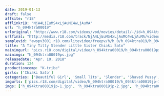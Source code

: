 ```yaml
---
date: 2019-01-13
draft: false
affsite: "r18"
afflinkr18: "NjA4LjEuMS4xLjAuMC4wLjAuMA"
url: "h_094ktra00019"
urloriginal: "http://www.r18.com/videos/vod/movies/detail/-/id=h_094ktra00019"
urlfinal: "http://media.r18.com/track/NjA4LjEuMS4xLjAuMC4wLjAuMA/videos/vod/movies/detail/-/id=h_094ktra00019"
samplevid: "awspv3001.r18.com/litevideo/freepv/h/h_0/h_094ktra019/h_094ktra019_dmb_w.mp4"
title: "A Tiny Titty Slender Little Sister Chiaki Sato"
mainimgurl: "pics.r18.com/digital/video/h_094ktra00019/h_094ktra00019ps.jpg"
mainimgs: "h_094ktra00019ps.jpg"
releasedate: "Apr. 10, 2018"
duration: 124
productioncomp: "K-tribe"
girls: ['Chiaki Sato']
categories: ['Beautiful Girl', 'Small Tits', 'Slender', 'Shaved Pussy', 'Featured Actress', 'Sister', 'Hi-Def']
imgurls: ['pics.r18.com/digital/video/h_094ktra00019/h_094ktra00019jp-1.jpg', 'pics.r18.com/digital/video/h_094ktra00019/h_094ktra00019jp-2.jpg', 'pics.r18.com/digital/video/h_094ktra00019/h_094ktra00019jp-3.jpg', 'pics.r18.com/digital/video/h_094ktra00019/h_094ktra00019jp-4.jpg', 'pics.r18.com/digital/video/h_094ktra00019/h_094ktra00019jp-5.jpg', 'pics.r18.com/digital/video/h_094ktra00019/h_094ktra00019jp-6.jpg', 'pics.r18.com/digital/video/h_094ktra00019/h_094ktra00019jp-7.jpg', 'pics.r18.com/digital/video/h_094ktra00019/h_094ktra00019jp-8.jpg', 'pics.r18.com/digital/video/h_094ktra00019/h_094ktra00019jp-9.jpg', 'pics.r18.com/digital/video/h_094ktra00019/h_094ktra00019jp-10.jpg', 'pics.r18.com/digital/video/h_094ktra00019/h_094ktra00019jp-11.jpg', 'pics.r18.com/digital/video/h_094ktra00019/h_094ktra00019jp-12.jpg', 'pics.r18.com/digital/video/h_094ktra00019/h_094ktra00019jp-13.jpg', 'pics.r18.com/digital/video/h_094ktra00019/h_094ktra00019jp-14.jpg', 'pics.r18.com/digital/video/h_094ktra00019/h_094ktra00019jp-15.jpg', 'pics.r18.com/digital/video/h_094ktra00019/h_094ktra00019jp-16.jpg', 'pics.r18.com/digital/video/h_094ktra00019/h_094ktra00019jp-17.jpg', 'pics.r18.com/digital/video/h_094ktra00019/h_094ktra00019jp-18.jpg', 'pics.r18.com/digital/video/h_094ktra00019/h_094ktra00019jp-19.jpg', 'pics.r18.com/digital/video/h_094ktra00019/h_094ktra00019jp-20.jpg']
imgs: ['h_094ktra00019jp-1.jpg', 'h_094ktra00019jp-2.jpg', 'h_094ktra00019jp-3.jpg', 'h_094ktra00019jp-4.jpg', 'h_094ktra00019jp-5.jpg', 'h_094ktra00019jp-6.jpg', 'h_094ktra00019jp-7.jpg', 'h_094ktra00019jp-8.jpg', 'h_094ktra00019jp-9.jpg', 'h_094ktra00019jp-10.jpg', 'h_094ktra00019jp-11.jpg', 'h_094ktra00019jp-12.jpg', 'h_094ktra00019jp-13.jpg', 'h_094ktra00019jp-14.jpg', 'h_094ktra00019jp-15.jpg', 'h_094ktra00019jp-16.jpg', 'h_094ktra00019jp-17.jpg', 'h_094ktra00019jp-18.jpg', 'h_094ktra00019jp-19.jpg', 'h_094ktra00019jp-20.jpg']
---
```

